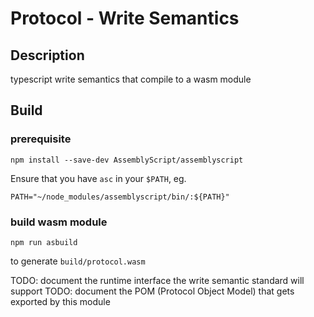 # Protocol - Write Semantics
## Description
typescript write semantics that compile to a wasm module

## Build

### prerequisite

```
npm install --save-dev AssemblyScript/assemblyscript
```

Ensure that you have `asc` in your `$PATH`, eg.

```
PATH="~/node_modules/assemblyscript/bin/:${PATH}"
```

### build wasm module

```
npm run asbuild
```

to generate `build/protocol.wasm`

TODO: document the runtime interface the write semantic standard will support
TODO: document the POM (Protocol Object Model) that gets exported by this module
